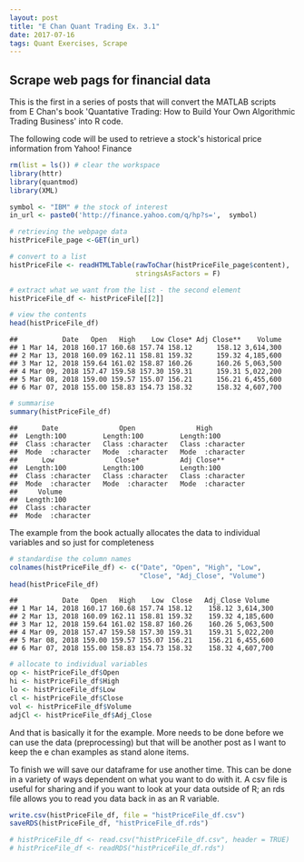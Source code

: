 ```yaml
---
layout: post
title: "E Chan Quant Trading Ex. 3.1"
date: 2017-07-16
tags: Quant Exercises, Scrape
---
```


Scrape web pags for financial data
----------------------------------

This is the first in a series of posts that will convert the MATLAB scripts from E Chan's book 'Quantative Trading: How to Build Your Own Algorithmic Trading Business' into R code.

The following code will be used to retrieve a stock's historical price information from Yahoo! Finance

``` r
rm(list = ls()) # clear the workspace
library(httr)
library(quantmod)
library(XML)
```

``` r
symbol <- "IBM" # the stock of interest
in_url <- paste0('http://finance.yahoo.com/q/hp?s=',  symbol)

# retrieving the webpage data
histPriceFile_page <-GET(in_url)

# convert to a list
histPriceFile <- readHTMLTable(rawToChar(histPriceFile_page$content), 
                               stringsAsFactors = F)

# extract what we want from the list - the second element
histPriceFile_df <- histPriceFile[[2]]

# view the contents
head(histPriceFile_df)
```

    ##           Date   Open   High    Low Close* Adj Close**    Volume
    ## 1 Mar 14, 2018 160.17 160.68 157.74 158.12      158.12 3,614,300
    ## 2 Mar 13, 2018 160.09 162.11 158.81 159.32      159.32 4,185,600
    ## 3 Mar 12, 2018 159.64 161.02 158.87 160.26      160.26 5,063,500
    ## 4 Mar 09, 2018 157.47 159.58 157.30 159.31      159.31 5,022,200
    ## 5 Mar 08, 2018 159.00 159.57 155.07 156.21      156.21 6,455,600
    ## 6 Mar 07, 2018 155.00 158.83 154.73 158.32      158.32 4,607,700

``` r
# summarise
summary(histPriceFile_df)
```

    ##      Date               Open               High          
    ##  Length:100         Length:100         Length:100        
    ##  Class :character   Class :character   Class :character  
    ##  Mode  :character   Mode  :character   Mode  :character  
    ##      Low               Close*          Adj Close**       
    ##  Length:100         Length:100         Length:100        
    ##  Class :character   Class :character   Class :character  
    ##  Mode  :character   Mode  :character   Mode  :character  
    ##     Volume         
    ##  Length:100        
    ##  Class :character  
    ##  Mode  :character

The example from the book actually allocates the data to individual variables and so just for completeness

``` r
# standardise the column names
colnames(histPriceFile_df) <- c("Date", "Open", "High", "Low", 
                                "Close", "Adj_Close", "Volume")
head(histPriceFile_df)
```

    ##           Date   Open   High    Low  Close   Adj_Close Volume
    ## 1 Mar 14, 2018 160.17 160.68 157.74 158.12    158.12 3,614,300
    ## 2 Mar 13, 2018 160.09 162.11 158.81 159.32    159.32 4,185,600
    ## 3 Mar 12, 2018 159.64 161.02 158.87 160.26    160.26 5,063,500
    ## 4 Mar 09, 2018 157.47 159.58 157.30 159.31    159.31 5,022,200
    ## 5 Mar 08, 2018 159.00 159.57 155.07 156.21    156.21 6,455,600
    ## 6 Mar 07, 2018 155.00 158.83 154.73 158.32    158.32 4,607,700

``` r
# allocate to individual variables
op <- histPriceFile_df$Open
hi <- histPriceFile_df$High
lo <- histPriceFile_df$Low
cl <- histPriceFile_df$Close
vol <- histPriceFile_df$Volume
adjCl <- histPriceFile_df$Adj_Close
```

And that is basically it for the example. More needs to be done before we can use the data (preprocessing) but that will be another post as I want to keep the e chan examples as stand alone items.

To finish we will save our dataframe for use another time. This can be done in a variety of ways dependent on what you want to do with it. A csv file is useful for sharing and if you want to look at your data outside of R; an rds file allows you to read you data back in as an R variable.

``` r
write.csv(histPriceFile_df, file = "histPriceFile_df.csv")
saveRDS(histPriceFile_df, "histPriceFile_df.rds")

# histPriceFile_df <- read.csv("histPriceFile_df.csv", header = TRUE)
# histPriceFile_df <- readRDS("histPriceFile_df.rds")
```
